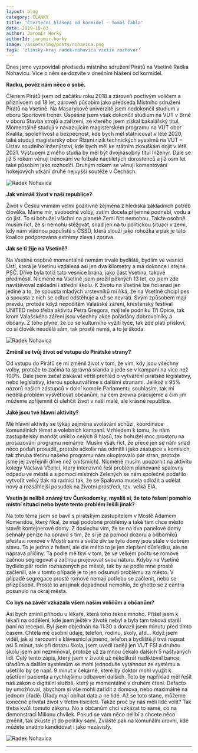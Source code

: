```yaml
---
layout: blog
category: CLANKY
title: 'Čtvrteční hlášení od kormidel - Tomáš Čabla'
date: 2019-10-03
author: Jaromír Horký
authorId: jaromir.horky
image: /assets/img/posts/nohavica.png   
tags: 'zlinsky-kraj radek-nohavica vsetin rozhovor'
---
```


Dnes jsme vyzpovídali předsedu místního sdružení Pirátů na Vsetíně Radka Nohavicu. Více o něm se dozvíte v dnešním hlášení od kormidel.

**Radku, pověz nám něco o sobě.**

Členem Pirátů jsem od začátku roku 2018 a zároveň poctivým voličem a příznivcem od 18 let, zároveň působím jako předseda Místního sdružení Pirátů na Vsetíně. Na Masarykově univerzitě jsem nedokončil studium v oboru Sportovní trenér. Úspěšně jsem však dokončil studium na VUT v Brně v oboru Stavba strojů a zařízení, ze kterého jsem získal bakalářský titul. Momentálně studuji v navazujícím magisterském programu na VUT obor Kvalita, spolehlivost a bezpečnost, kde bych měl státnicovat v létě 2020, také studuji magisterský obor Řízení rizik technických systémů na VUT – Ústav soudního inženýrství, kde bych měl ke státním zkouškám dojít v létě 2021. Výstupem z mého studia by měl být dvojnásobný titul Inženýr. Dále se již 5 rokem věnuji trénování ve fotbale náctiletých dorostenců a již osm let také působím jako rozhodčí. Druhým rokem se věnuji komentování hokejových utkání druhé nejvyšší soutěže v Čechách.

![Radek Nohavica](https://zlinsky.pirati.cz/assets/img/posts/radek1.jpg)

**Jak vnímáš život v naší republice?**

Život v Česku vnímám velmi pozitivně zejména z hlediska základních potřeb člověka. Máme mír, svobodné volby, zatím docela příjemné podnebí, vodu a co jíst. To si bohužel všichni na planetě Zemi říct nemohou. Takže osobně musím říct, že si nemohu stěžovat, snad jen na tu politickou situaci v zemi, kdy nám vládnou populisté s ČSSD, která slouží jako rohožka a pak je tato koalice podporována extrémy zleva i zprava.

**Jak se ti žije na Vsetíně?**

Na Vsetíně osobně momentálně nemám trvalé bydliště, bydlím ve vesnici Ústí, která je Vsetínu vzdálená asi jen dva kilometry a má dokonce i stejné PSČ. Dříve byla totiž tato vesnice brána, jako část Vsetína, takové předměstí. Nicméně na Vsetíně jsem prožil pěkných 13 let, co jsem zde navštěvoval základní i střední školu. K životu na Vsetíně lze říci snad jen jediné a to, že spousta mladých vrstevníků mi říká, že na Vsetíně chcípl pes a spousta z nich se odtud odstěhuje a už se nevrátí. Svým způsobem mají pravdu, protože když nepočítám Valašské záření, křesťanský festival UNITED nebo třeba aktivitu Petra Gregora, majitele podniku Tři Opice, tak krom Valašského záření jsou všechny akce pořádány dobrovolníky a občany. Z toho plyne, že co se kulturního vyžití týče, tak zde platí přísloví, co si člověk neudělá sám, tak prostě nemá, a to je škoda.

![Radek Nohavica](https://zlinsky.pirati.cz/assets/img/posts/radek2.jpg)

**Změnil se tvůj život od vstupu do Pirátské strany?**

Od vstupu do Pirátů se mi změnil život v tom, že vím, kdy jsou všechny volby, protože to začíná ta správná sranda a jede se v kampani na více než 100%. Dále jsem začal získávat větší přehled o vytváření pirátské legislativy, nebo legislativy, kterou spoluutváříme s dalšími stranami. Jelikož s 95% názorů našich zástupců v dolní komoře Parlamentu souhlasím, tak mi nedělá problém vysvětlovat občanům, na čem zrovna pracujeme a čím jim můžeme zpříjemnit či ulehčit život v naší malé, ale krásné republice.

**Jaké jsou tvé hlavní aktivity?**

Mé hlavní aktivity se týkají zejména svolávání schůzi, koordinace komunálních témat a volebních kampaní. Vzhledem k tomu, že nám zastupitelský mandát unikl o celých 8 hlasů, tak bohužel moc prostoru na prosazování programu nemáme. Musím však říct, že přece jen se nám snad něco podaří prosadit, protože ačkoliv nás odmítli i jako zástupce v komisích, tak zhruba třetinu našeho programu nám okopírovalo pár stran, protože jsme jej zveřejnili dříve než oni(smích). Nicméně musím upozornit na aktivitu kolegy Václava Včelici, který intenzivně řeší problém plánované spalovny odpadu ve městě a s pomocí místních Zelených se nám společně podařilo vytvořit velký tlak na radnici tak, že se Spalovna musela odložit a udělat nový a rozsáhlejší posudek na životní prostředí, tzv. velká EIA.

**Vsetín je nelibě známý tzv Čunkodomky, myslíš si, že toto řešení pomohlo místní situaci nebo byste tento problém řešili jinak?**

Na toto téma jsem se bavil s pirátským zastupitelem v Mostě Adamem Komendou, který říkal, že mají podobné problémy a také tam chce město stavět kontejnerové domy. Z doslechu vím, že se na dva panelové domy sehnaly peníze na opravu s tím, že si je za pomoci dozoru a odborníků přestaví romové v Mostě sami a světe div se tyto domy jsou stále v dobrém stavu. To je jedno z řešení, ale dle mého to je jen zlepšení důsledku, ale ne náprava příčiny. Ta podle mě tkví v tom, že ve velkém počtu se romové začnou segregovat a začnou projevovat svou náturu. Kdyby na Vsetíně bydlelo pár rodin rozházených po městě, tak by se podle mne prostě začlenili, ale v tomto případě je to jen odsunutí problému za město. V případě segregace prostě romové nemají potřebu se začlenit, nebo se přizpůsobit. Prostě to ani jinak dopadnout nemohlo, že ghetto se z centra posunulo na okraj města.

**Co bys na závěr vzkázala všem našim voličům a občanům?**

Asi bych zmínil příhodu u lékaře, která toho řekne mnoho. Přišel jsem k lékaři na oddělení, kde jsem ještě v životě nebyl a byla tam taková starší paní na recepci. Byl jsem objednán na 11:30 a dorazil jsem minutu před tímto časem. Chtěla mé osobní údaje, telefon, rodinu, školy, atd… Když jsem viděl, jak si nerozumí s klávesnicí a jméno, telefon a bydliště jí trvá napsat asi 5 minut, tak při dotazu škola, jsem uvedl raději jen VUT FSI a druhou školu jsem ani nezmiňoval, protože už za mnou čekalo dalších 5 naštvaných lidí. Celý tento zápis, který jsem v životě už několikrát nadiktoval bance, úřadům a dalším systémům se mohl jednoduše vytáhnout ze systému a ušetřilo by se např. 9 minut v čekárně, které by doktor mohl využít k ošetření pacienta a rychlejšímu odbavení dalších. Toto by například měl řešit náš zákon o digitální službě, který je momentálně v druhém čtení. Defacto by umožňoval, abychom si vše mohli zařídit z domova, nebo maximálně na jednom úřadě. Úřady mají obíhat data a ne lidé. Až se toto stane, můžeme konečně přivítat život v třetím tisíciletí. Takže proč by nás měli lidé volit? Tak třeba kvůli tomuto zákonu. No a občanům chci vzkázat to samé, co na demonstraci Milionu chvilek. Pokud se vám něco nelibí a chcete něco změnit, tak zkuste jít do politiky sami. Zvláště pak na komunální úrovni, kde můžete snadno kandidovat i jako nezávislý.

![Radek Nohavica](https://zlinsky.pirati.cz/assets/img/posts/radek3.JPG)

---
